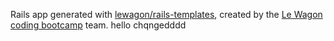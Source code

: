 Rails app generated with [lewagon/rails-templates](https://github.com/lewagon/rails-templates), created by the [Le Wagon coding bootcamp](https://www.lewagon.com) team.
hello
chqngedddd
